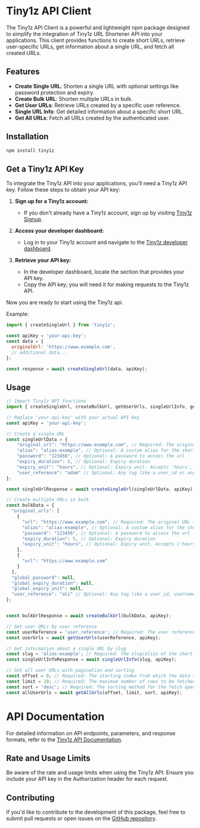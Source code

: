 # Tiny1z API Client

The Tiny1z API Client is a powerful and lightweight npm package designed to simplify the integration of Tiny1z URL Shortener API into your applications. This client provides functions to create short URLs, retrieve user-specific URLs, get information about a single URL, and fetch all created URLs.

## Features

- **Create Single URL**: Shorten a single URL with optional settings like password protection and expiry.
- **Create Bulk URL**: Shorten multiple URLs in bulk.
- **Get User URLs**: Retrieve URLs created by a specific user reference.
- **Single URL Info**: Get detailed information about a specific short URL.
- **Get All URLs**: Fetch all URLs created by the authenticated user.

## Installation

```bash
npm install tiny1z
```

## Get a Tiny1z API Key

To integrate the Tiny1z API into your applications, you'll need a Tiny1z API key. Follow these steps to obtain your API key:

1. **Sign up for a Tiny1z account:**
   - If you don't already have a Tiny1z account, sign up by visiting [Tiny1z Signup](https://tiny1z.com/signup).

2. **Access your developer dashboard:**
   - Log in to your Tiny1z account and navigate to the [Tiny1z developer dashboard](https://tiny1z.com/account/api-dashboard).

3. **Retrieve your API key:**
   - In the developer dashboard, locate the section that provides your API key.
   - Copy the API key; you will need it for making requests to the Tiny1z API.

Now you are ready to start using the Tiny1z api.

Example:
```javascript
import { createSingleUrl } from 'tiny1z';

const apiKey = 'your-api-key';
const data = {
  originalUrl: 'https://www.example.com',
  // additional data...
};

const response = await createSingleUrl(data, apiKey);
```

## Usage

```javascript
// Import Tiny1z API functions
import { createSingleUrl, createBulkUrl, getUserUrls, singleUrlInfo, getAllUrls } from 'tiny1z';

// Replace 'your-api-key' with your actual API key
const apiKey = 'your-api-key';

// Create a single URL
const singleUrlData = {
    "original_url": "https://www.example.com", // Required: The original URL to be shortened.
    "alias": "alias-example", // Optional: A custom alias for the shortened URL.
    "password": "123456", // Optional: A password to access the url
    "expiry_duration": 5, // Optional: Expiry duration
    "expiry_unit": "hours", // Optional: Expiry unit. Accepts 'hours', 'days' or 'months' only.
    "user_reference": "adam" // Optional: Any tag like a user_id or anything you wish to label this url with
};

const singleUrlResponse = await createSingleUrl(singleUrlData, apiKey);

// Create multiple URLs in bulk
const bulkData = {
  "original_urls": [
    {
      "url": "https://www.example.com", // Required: The original URL to be shortened.
      "alias": "alias-example", // Optional: A custom alias for the shortened URL.
      "password": "123456", // Optional: A password to access the url  **overrides the global password**
      "expiry_duration": 5, // Optional: Expiry duration
      "expiry_unit": "hours", // Optional: Expiry unit. Accepts ('hours', 'days' or 'months') only.
    },
    {
      "url": "https://www.example.com"
    }
  ],
  "global_password": null,
  "global_expiry_duration": null,
  "global_expiry_unit": null,
  "user_reference": "ali" // Optional: Any tag like a user_id, username or anything you wish to label this urls with
};


const bulkUrlResponse = await createBulkUrl(bulkData, apiKey);

// Get user URLs by user reference
const userReference = 'user_reference'; // Required: The user reference used when creating the URLs.
const userUrls = await getUserUrls(userReference, apiKey);

// Get information about a single URL by slug
const slug = 'alias-example'; // Required: The slug/alias of the short URL you want to fetch.
const singleUrlInfoResponse = await singleUrlInfo(slug, apiKey);

// Get all user URLs with pagination and sorting
const offset = 0; // Required: The starting index from which the data should be fetched.
const limit = 10; // Required: The maximum number of rows to be fetched.
const sort = 'desc'; // Required: The sorting method for the fetch operation ('desc' or 'asc').
const allUserUrls = await getAllUrls(offset, limit, sort, apiKey);

```

# API Documentation

For detailed information on API endpoints, parameters, and response formats, refer to the [Tiny1z API Documentation](https://t1z.li/tiny1z-api).

## Rate and Usage Limits

Be aware of the rate and usage limits when using the Tiny1z API. Ensure you include your API key in the Authorization header for each request.

## Contributing

If you'd like to contribute to the development of this package, feel free to submit pull requests or open issues on the [GitHub repository](https://github.com/ma7ot/tiny1z).

